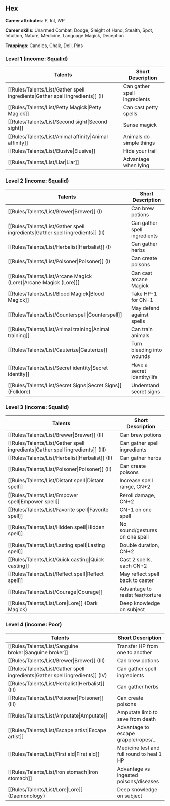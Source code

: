 
## Hex

**Career attributes**: P, Int, WP

**Career skills**: Unarmed Combat, Dodge, Sleight of Hand, Stealth, Spot, Intuition, Nature, Medicine, Language Magick, Deception

**Trappings**: Candles, Chalk, Doll, Pins

### Level 1 (income: Squalid)

| Talents | Short Description |
| --- | --- |
| [[Rules/Talents/List/Gather spell ingredients\|Gather spell ingredients]] (I) | Can gather spell ingredients |
| [[Rules/Talents/List/Petty Magick\|Petty Magick]] | Can cast petty spells |
| [[Rules/Talents/List/Second sight\|Second sight]] | Sense magick |
| [[Rules/Talents/List/Animal affinity\|Animal affinity]] | Animals do simple things |
| [[Rules/Talents/List/Elusive\|Elusive]] | Hide your trail |
| [[Rules/Talents/List/Liar\|Liar]] | Advantage when lying |


### Level 2 (income: Squalid)

| Talents | Short Description |
| --- | --- |
| [[Rules/Talents/List/Brewer\|Brewer]] (I) | Can brew potions |
| [[Rules/Talents/List/Gather spell ingredients\|Gather spell ingredients]] (II) | Can gather spell ingredients |
| [[Rules/Talents/List/Herbalist\|Herbalist]] (I) | Can gather herbs |
| [[Rules/Talents/List/Poisoner\|Poisoner]] (I) | Can create poisons |
| [[Rules/Talents/List/Arcane Magick (Lore)\|Arcane Magick (Lore)]] | Can cast arcane Magick |
| [[Rules/Talents/List/Blood Magick\|Blood Magick]] | Take HP-1 for CN-1 |
| [[Rules/Talents/List/Counterspell\|Counterspell]] | May defend against spells |
| [[Rules/Talents/List/Animal training\|Animal training]] | Can train animals |
| [[Rules/Talents/List/Cauterize\|Cauterize]] | Turn bleeding into wounds |
| [[Rules/Talents/List/Secret identity\|Secret identity]] | Have a secret identity/life |
| [[Rules/Talents/List/Secret Signs\|Secret Signs]] (Folklore) | Understand secret signs |


### Level 3 (income: Squalid)

| Talents | Short Description |
| --- | --- |
| [[Rules/Talents/List/Brewer\|Brewer]] (II) | Can brew potions |
| [[Rules/Talents/List/Gather spell ingredients\|Gather spell ingredients]] (III) | Can gather spell ingredients |
| [[Rules/Talents/List/Herbalist\|Herbalist]] (II) | Can gather herbs |
| [[Rules/Talents/List/Poisoner\|Poisoner]] (II) | Can create poisons |
| [[Rules/Talents/List/Distant spell\|Distant spell]] | Increase spell range, CN+2 |
| [[Rules/Talents/List/Empower spell\|Empower spell]] | Reroll damage, CN+2 |
| [[Rules/Talents/List/Favorite spell\|Favorite spell]] | CN-1 on one spell |
| [[Rules/Talents/List/Hidden spell\|Hidden spell]] | No sound/gestures on one spell |
| [[Rules/Talents/List/Lasting spell\|Lasting spell]] | Double duration, CN+2 |
| [[Rules/Talents/List/Quick casting\|Quick casting]] | Cast 2 spells, each CN+2 |
| [[Rules/Talents/List/Reflect spell\|Reflect spell]] | May reflect spell back to caster |
| [[Rules/Talents/List/Courage\|Courage]] | Advantage to resist fear/torture |
| [[Rules/Talents/List/Lore\|Lore]] (Dark Magick) | Deep knowledge on subject |


### Level 4 (income: Poor)

| Talents | Short Description |
| --- | --- |
| [[Rules/Talents/List/Sanguine broker\|Sanguine broker]] | Transfer HP from one to another |
| [[Rules/Talents/List/Brewer\|Brewer]] (III) | Can brew potions |
| [[Rules/Talents/List/Gather spell ingredients\|Gather spell ingredients]] (IV) | Can gather spell ingredients |
| [[Rules/Talents/List/Herbalist\|Herbalist]] (III) | Can gather herbs |
| [[Rules/Talents/List/Poisoner\|Poisoner]] (III) | Can create poisons |
| [[Rules/Talents/List/Amputate\|Amputate]] | Amputate limb to save from death |
| [[Rules/Talents/List/Escape artist\|Escape artist]] | Advantage to escape grapple/ropes/... |
| [[Rules/Talents/List/First aid\|First aid]] | Medicine test and full round to heal 1 HP |
| [[Rules/Talents/List/Iron stomach\|Iron stomach]] | Advantage vs ingested poisons/diseases |
| [[Rules/Talents/List/Lore\|Lore]] (Daemonology) | Deep knowledge on subject |


